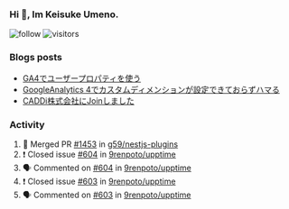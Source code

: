 ### Hi 👋, Im Keisuke Umeno.

<!--
**9renpoto/9renpoto** is a ✨ _special_ ✨ repository because its `README.md` (this file) appears on your GitHub profile.

Here are some ideas to get you started:

- 🔭 I’m currently working on ...
- 🌱 I’m currently learning ...
- 👯 I’m looking to collaborate on ...
- 🤔 I’m looking for help with ...
- 💬 Ask me about ...
- 📫 How to reach me: ...
- 😄 Pronouns: ...
- ⚡ Fun fact: ...
-->

![follow](https://img.shields.io/github/followers/9renpoto?label=Follow&style=social)
![visitors](https://komarev.com/ghpvc/?username=9renpoto&label=Profile%20views&color=0e75b6&style=flat)

### Blogs posts

<!-- BLOG-POST-LIST:START -->
- [GA4でユーザープロパティを使う](https://9renpoto.dev/2021/02/21/google-analytics-4-user-properties/)
- [GoogleAnalytics 4でカスタムディメンションが設定できておらずハマる](https://9renpoto.dev/2021/02/13/google-analytics-4/)
- [CADDi株式会社にJoinしました](https://9renpoto.dev/2020/12/05/join/)
<!-- BLOG-POST-LIST:END -->

### Activity

<!--START_SECTION:activity-->
1. 🎉 Merged PR [#1453](https://github.com/g59/nestjs-plugins/pull/1453) in [g59/nestjs-plugins](https://github.com/g59/nestjs-plugins)
2. ❗️ Closed issue [#604](https://github.com/9renpoto/upptime/issues/604) in [9renpoto/upptime](https://github.com/9renpoto/upptime)
3. 🗣 Commented on [#604](https://github.com/9renpoto/upptime/issues/604) in [9renpoto/upptime](https://github.com/9renpoto/upptime)
4. ❗️ Closed issue [#603](https://github.com/9renpoto/upptime/issues/603) in [9renpoto/upptime](https://github.com/9renpoto/upptime)
5. 🗣 Commented on [#603](https://github.com/9renpoto/upptime/issues/603) in [9renpoto/upptime](https://github.com/9renpoto/upptime)
<!--END_SECTION:activity-->

<!--START_SECTION:waka-->
<!--END_SECTION:waka-->
